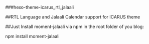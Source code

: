 ###hexo-theme-icarus_rtl_jalaali

##RTL Language and Jalaali Calendar support for ICARUS theme

##Just Install moment-jalaali via npm in the root folder of you blog:

npm install moment-jalaali

